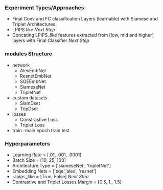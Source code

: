 ### Experiment Types/Approaches
- Final Conv and FC classification Layers (learnable) with Siamese and Triplet Architectures.
- LPIPS like *Next Step*
- Concating LPIPS_like features extracted from [low, mid and higher] layers with Final Classifier *Next Step*

### modules Structure
- network
    - AlexEmbNet
    - ResnetEmbNet
    - SQEEmbNet
    - SiameseNet
    - TripletNet
- custom datasets
    - SiamDset
    - TripDset
- losses
    - Constrastive Loss
    - Triplet Loss
- train
    -main
        epoch 
        train
        test
        

### Hyperparameters
- Learning Rate = [.01, .001, .0001]
- Batch Size = [10, 25, 100]
- Architecture Type = ['siameseNet', 'tripletNet']
- Embedding Nets = ['sqe','alex', 'resnet']
- ~lpips_like = [True, False] *Next Step*
- Contrastive and Triplet Losses Margin = [0.5, 1., 1.5]

